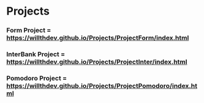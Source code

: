 # Projects

### Form Project = https://willthdev.github.io/Projects/ProjectForm/index.html

### InterBank Project = https://willthdev.github.io/Projects/ProjectInter/index.html

### Pomodoro Project = https://willthdev.github.io/Projects/ProjectPomodoro/index.html
